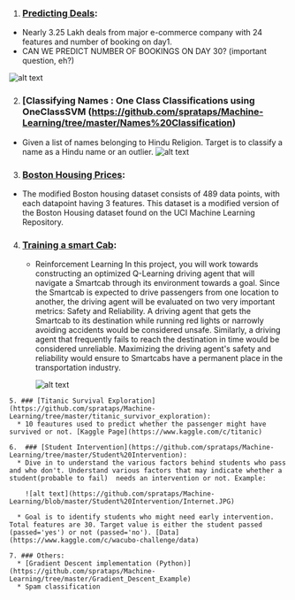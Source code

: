    1. ### [Predicting Deals](https://github.com/sprataps/Machine-Learning/tree/master/Predicting%20Deals):
   * Nearly 3.25 Lakh deals from major e-commerce company with 24 features and number of booking on day1.
   * CAN WE PREDICT NUMBER OF BOOKINGS ON DAY 30? (important question, eh?)
   
   ![alt text](https://github.com/sprataps/Machine-Learning/blob/master/Predicting%20Deals/Capture.JPG)
   
   2. ### [Classifying Names : One Class Classifications using OneClassSVM (https://github.com/sprataps/Machine-Learning/tree/master/Names%20Classification)
   * Given a list of names belonging to Hindu Religion. Target is to classify a name as a Hindu name or an outlier.
   ![alt text](https://github.com/sprataps/Machine-Learning/blob/master/Names%20Classification/Capture.JPG)
   
   3. ### [Boston Housing Prices](https://github.com/sprataps/Machine-Learning/tree/master/Boston_Housing):  
   *  The modified Boston housing dataset consists of 489 data points, with each datapoint having 3 features. This dataset is a               modified version of the Boston Housing dataset found on the UCI Machine Learning Repository.
      
      
   4. ### [Training a smart Cab](https://github.com/sprataps/Machine-Learning/tree/master/Smart%20Cab):
      * Reinforcement Learning
         In this project, you will work towards constructing an optimized Q-Learning driving agent that will navigate a Smartcab through          its environment towards a goal. Since the Smartcab is expected to drive passengers from one location to another, the driving            agent will be evaluated on two very important metrics: Safety and Reliability. A driving agent that gets the Smartcab to its            destination while running red lights or narrowly avoiding accidents would be considered unsafe. Similarly, a driving agent that          frequently fails to reach the destination in time would be considered unreliable. Maximizing the driving agent's safety and              reliability would ensure to Smartcabs have a permanent place in the transportation industry.
         
         ![alt text](https://github.com/sprataps/Machine-Learning/blob/master/Smart%20Cab/Capture.JPG)
   
    5. ### [Titanic Survival Exploration](https://github.com/sprataps/Machine-Learning/tree/master/titanic_survivor_exploration):
      * 10 feautures used to predict whether the passenger might have survived or not. [Kaggle Page](https://www.kaggle.com/c/titanic) 

    6.  ### [Student Intervention](https://github.com/sprataps/Machine-Learning/tree/master/Student%20Intervention):
      * Dive in to understand the various factors behind students who pass and who don't. Understand various factors that may indicate whether a student(probable to fail)  needs an intervention or not. Example:
      
        ![alt text](https://github.com/sprataps/Machine-Learning/blob/master/Student%20Intervention/Internet.JPG)
       
      * Goal is to identify students who might need early intervention. Total features are 30. Target value is either the student passed (passed='yes') or not (passed='no'). [Data](https://www.kaggle.com/c/wacubo-challenge/data)

    7. ### Others: 
      * [Gradient Descent implementation (Python)](https://github.com/sprataps/Machine-Learning/tree/master/Gradient_Descent_Example)
      * Spam classification
      

